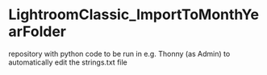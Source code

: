 # LightroomClassic_ImportToMonthYearFolder
repository with python code to be run in e.g. Thonny (as Admin) to automatically edit the strings.txt file
